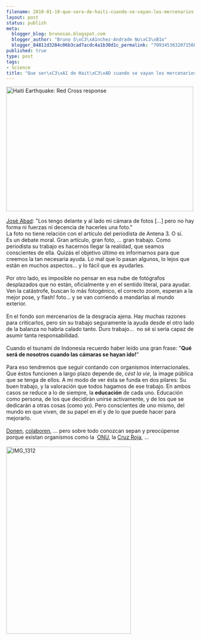 ```yaml
--- 
filename: 2010-01-19-que-sera-de-haiti-cuando-se-vayan-los-mercenarios-de-la-tragedia.md
layout: post
status: publish
meta: 
  blogger_blog: brunosan.blogspot.com
  blogger_author: "Bruno S\xC3\xA1nchez-Andrade Nu\xC3\xB1o"
  blogger_84811d3284c06b3cad7acdc4a1b30d1c_permalink: "7093453632071560341"
published: true
type: post
tags: 
- Science
title: "Que ser\xC3\xA1 de Hait\xC3\xAD cuando se vayan los mercenarios de la tragedia."
---
```

<a href="http://www.flickr.com/photos/ifrc/4287376309/" title="Haiti Earthquake: Red Cross response by IFRC, on Flickr"><img alt="Haiti Earthquake: Red Cross response" height="333" src="http://farm5.static.flickr.com/4025/4287376309_07ddaa0d4e.jpg" width="500" /></a><br /><br /><a href="http://blogs.antena3.com/desdemanhattan/entry/dolor_en_hait%C3%AD">José Abad</a>: "Los tengo delante y al lado mi cámara de fotos [...] pero no hay forma ni fuerzas ni decencia de hacerles una foto."<br />La foto no tiene relación con el artículo del periodista de Antena 3. O sí.<br />Es un debate moral. Gran artículo, gran foto, ... gran trabajo. Como periodista su trabajo es hacernos llegar la realidad, que seamos conscientes de ella. Quizás el objetivo último es informarnos para que creemos la tan necesaria ayuda. Lo mal que lo pasan algunos, lo lejos que están en muchos aspectos... y lo fácil que es ayudarles.<br /><br />Por otro lado, es imposible no pensar en esa nube de fotógrafos desplazados que no están, oficialmente y en el sentido literal, para ayudar. Ven la catástrofe, buscan lo más fotogénico, el correcto zoom, esperan a la mejor pose, y flash! foto... y se van corriendo a mandarlas al mundo exterior.<br /><br />En el fondo son mercenarios de la desgracia ajena. Hay muchas razones para criticarlos, pero sin su trabajo seguramente la ayuda desde el otro lado de la balanza no habría calado tanto. Duro trabajo... &nbsp;no sé si sería capaz de asumir tanta responsabilidad.<br /><br />Cuando el tsunami de Indonesia recuerdo haber leído una gran frase: "<b>Qué será de nosotros cuando las cámaras se hayan ido!</b>"<br /><br />Para eso tendremos que seguir contando con organismos internacionales. Que éstos funcionen a largo plazo depende de, <i>cést la vie</i>, la image pública que se tenga de ellos. A mi modo de ver ésta se funda en dos pilares: Su buen trabajo, y la valoración que todos hagamos de ese trabajo. En ambos casos se reduce a lo de siempre, la <b>educación</b> de cada uno. Educación como persona, de los que decidirán unirse activamente, y de los que se dedicarán a otras cosas (como yo). Pero conscientes de uno mismo, del mundo en que viven, de su papel en él y de lo que puede hacer para mejorarlo.<br /><br /><a href="http://bit.ly/4Ad8qS">Donen</a>, <a href="http://wiki.openstreetmap.org/wiki/WikiProject_Haiti">colaboren</a>, ... pero sobre todo conozcan sepan y preocúpense porque existan organismos como la &nbsp;<a href="http://en.wikipedia.org/wiki/ONU">ONU</a>, la <a href="http://es.wikipedia.org/wiki/Cruz_Roja">Cruz Roja</a>, ...<br /><br /><a href="http://www.flickr.com/photos/nasonurb/4257392031/" title="IMG_1312 by brunosan, on Flickr"><img alt="IMG_1312" height="500" src="http://farm5.static.flickr.com/4025/4257392031_f629d0d0a2.jpg" width="333" /></a>
